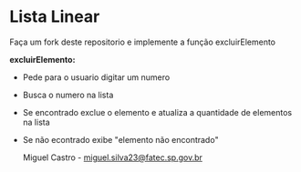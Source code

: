 # Lista Linear

Faça um fork deste repositorio e implemente a função excluirElemento

**excluirElemento:**
* Pede para o usuario digitar um numero
* Busca o numero na lista
* Se encontrado exclue o elemento e atualiza a quantidade de elementos na lista
* Se não econtrado exibe "elemento não encontrado" 

  Miguel Castro - miguel.silva23@fatec.sp.gov.br
